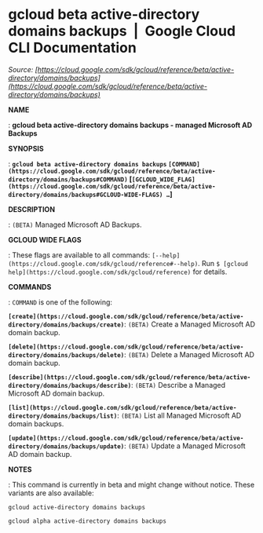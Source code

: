 # gcloud beta active-directory domains backups  |  Google Cloud CLI Documentation

*Source: [https://cloud.google.com/sdk/gcloud/reference/beta/active-directory/domains/backups](https://cloud.google.com/sdk/gcloud/reference/beta/active-directory/domains/backups)*

**NAME**

: **gcloud beta active-directory domains backups - managed Microsoft AD Backups**

**SYNOPSIS**

: **`gcloud beta active-directory domains backups` `[COMMAND](https://cloud.google.com/sdk/gcloud/reference/beta/active-directory/domains/backups#COMMAND)` [`[GCLOUD_WIDE_FLAG](https://cloud.google.com/sdk/gcloud/reference/beta/active-directory/domains/backups#GCLOUD-WIDE-FLAGS) …`]**

**DESCRIPTION**

: `(BETA)` Managed Microsoft AD Backups.

**GCLOUD WIDE FLAGS**

: These flags are available to all commands: `[--help](https://cloud.google.com/sdk/gcloud/reference#--help)`.
Run `$ [gcloud help](https://cloud.google.com/sdk/gcloud/reference)` for details.

**COMMANDS**

: ``COMMAND`` is one of the following:

**`[create](https://cloud.google.com/sdk/gcloud/reference/beta/active-directory/domains/backups/create)`**:
`(BETA)` Create a Managed Microsoft AD domain backup.

**`[delete](https://cloud.google.com/sdk/gcloud/reference/beta/active-directory/domains/backups/delete)`**:
`(BETA)` Delete a Managed Microsoft AD domain backup.

**`[describe](https://cloud.google.com/sdk/gcloud/reference/beta/active-directory/domains/backups/describe)`**:
`(BETA)` Describe a Managed Microsoft AD domain backup.

**`[list](https://cloud.google.com/sdk/gcloud/reference/beta/active-directory/domains/backups/list)`**:
`(BETA)` List all Managed Microsoft AD domain backups.

**`[update](https://cloud.google.com/sdk/gcloud/reference/beta/active-directory/domains/backups/update)`**:
`(BETA)` Update a Managed Microsoft AD domain backup.

**NOTES**

: This command is currently in beta and might change without notice. These
variants are also available:

```
gcloud active-directory domains backups
```

```
gcloud alpha active-directory domains backups
```